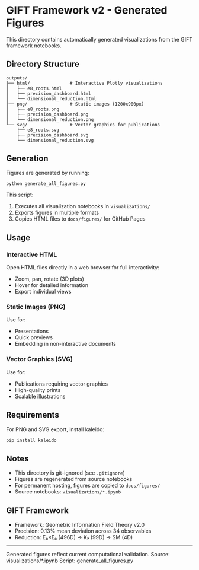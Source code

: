 # GIFT Framework v2 - Generated Figures

This directory contains automatically generated visualizations from the GIFT framework notebooks.

## Directory Structure

```
outputs/
├── html/               # Interactive Plotly visualizations
│   ├── e8_roots.html
│   ├── precision_dashboard.html
│   └── dimensional_reduction.html
├── png/                # Static images (1200x900px)
│   ├── e8_roots.png
│   ├── precision_dashboard.png
│   └── dimensional_reduction.png
└── svg/                # Vector graphics for publications
    ├── e8_roots.svg
    ├── precision_dashboard.svg
    └── dimensional_reduction.svg
```

## Generation

Figures are generated by running:

```bash
python generate_all_figures.py
```

This script:
1. Executes all visualization notebooks in `visualizations/`
2. Exports figures in multiple formats
3. Copies HTML files to `docs/figures/` for GitHub Pages

## Usage

### Interactive HTML
Open HTML files directly in a web browser for full interactivity:
- Zoom, pan, rotate (3D plots)
- Hover for detailed information
- Export individual views

### Static Images (PNG)
Use for:
- Presentations
- Quick previews
- Embedding in non-interactive documents

### Vector Graphics (SVG)
Use for:
- Publications requiring vector graphics
- High-quality prints
- Scalable illustrations

## Requirements

For PNG and SVG export, install kaleido:

```bash
pip install kaleido
```

## Notes

- This directory is git-ignored (see `.gitignore`)
- Figures are regenerated from source notebooks
- For permanent hosting, figures are copied to `docs/figures/`
- Source notebooks: `visualizations/*.ipynb`

## GIFT Framework

- Framework: Geometric Information Field Theory v2.0
- Precision: 0.13% mean deviation across 34 observables
- Reduction: E₈×E₈ (496D) → K₇ (99D) → SM (4D)

---

Generated figures reflect current computational validation.
Source: visualizations/*.ipynb
Script: generate_all_figures.py

